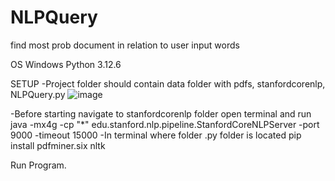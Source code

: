 # NLPQuery
find most prob document in relation to user input words

OS
Windows
Python 3.12.6

SETUP
-Project folder should contain data folder with pdfs, stanfordcorenlp, NLPQuery.py
![image](https://github.com/user-attachments/assets/2cc13828-3431-4274-bf1d-797e95b4e89b)

-Before starting navigate to stanfordcorenlp folder open terminal and run
  java -mx4g -cp "*" edu.stanford.nlp.pipeline.StanfordCoreNLPServer -port 9000 -timeout 15000
-In terminal where folder .py folder is located
  pip install pdfminer.six nltk

Run Program.

